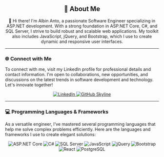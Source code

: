 <div align="center">
  <h2>🚀 About Me</h2>
  <p>
    👋 Hi there! I'm Albin Anto, a passionate Software Engineer specializing in ASP.NET development. With a strong
    foundation in ASP.NET Core, C#, and SQL Server, I strive to build robust and scalable web applications. My toolkit
    also includes JavaScript, jQuery, and Bootstrap, which I use to create dynamic and responsive user interfaces.
  </p>
</div>

---

### 🌐 Connect with Me

To connect with me, visit my LinkedIn profile for professional details and contact information. I'm open to
collaborations, new opportunities, and discussions on the latest trends in software development and technology.
Let's innovate together!

<div align="center">
  <a href="https://in.linkedin.com/in/albin-anto-7786211b7" target="_blank">
    <img src="https://img.shields.io/badge/LinkedIn-0077B5?style=for-the-badge&logo=linkedin&logoColor=white"
      alt="LinkedIn" />
  </a>
  <a href="https://github.com/albinantob" target="_blank">
    <img
      src="https://img.shields.io/badge/View%20on%20GitHub-%230077B5.svg?&style=for-the-badge&logo=github&logoColor=white"
      alt="GitHub Skyline" />
  </a>
</div>

---

### 💻 Programming Languages & Frameworks

As a versatile engineer, I've mastered several programming languages that help me solve complex problems
efficiently. Here are the languages and frameworks I use to create elegant solutions:

<div align="center">
  <img src="https://img.shields.io/badge/ASP.NET_Core-5C2D91?style=for-the-badge&logo=dotnet&logoColor=white"
    alt="ASP.NET Core" />
  <img src="https://img.shields.io/badge/C%23-239120?style=for-the-badge&logo=csharp&logoColor=white" alt="C#" />
  <img
    src="https://img.shields.io/badge/SQL_Server-CC2927?style=for-the-badge&logo=microsoftsqlserver&logoColor=white"
    alt="SQL Server" />
  <img src="https://img.shields.io/badge/JavaScript-F7DF1E?style=for-the-badge&logo=javascript&logoColor=black"
    alt="JavaScript" />
  <img src="https://img.shields.io/badge/jQuery-0769AD?style=for-the-badge&logo=jquery&logoColor=white"
    alt="jQuery" />
  <img src="https://img.shields.io/badge/Bootstrap-563D7C?style=for-the-badge&logo=bootstrap&logoColor=white"
    alt="Bootstrap" />
  <img src="https://img.shields.io/badge/React-20232A?style=for-the-badge&logo=react&logoColor=61DAFB" alt="React" />
  <img src="https://img.shields.io/badge/PostgreSQL-4169E1?style=for-the-badge&logo=postgresql&logoColor=white"
    alt="PostgreSQL" />
</div>
